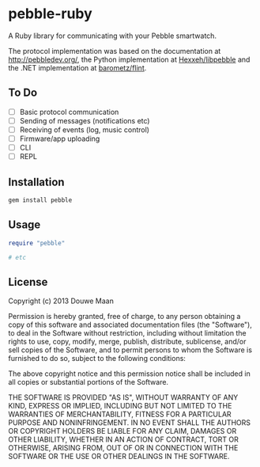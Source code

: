 # pebble-ruby

A Ruby library for communicating with your Pebble smartwatch.

The protocol implementation was based on the documentation at http://pebbledev.org/, the Python implementation at [Hexxeh/libpebble](https://github.com/Hexxeh/libpebble) and the .NET implementation at [barometz/flint](https://github.com/barometz/flint).

## To Do

- [ ] Basic protocol communication
- [ ] Sending of messages (notifications etc)
- [ ] Receiving of events (log, music control)
- [ ] Firmware/app uploading
- [ ] CLI
- [ ] REPL

## Installation

```sh
gem install pebble
```

## Usage

```ruby
require "pebble"

# etc
```

## License
Copyright (c) 2013 Douwe Maan

Permission is hereby granted, free of charge, to any person obtaining
a copy of this software and associated documentation files (the
"Software"), to deal in the Software without restriction, including
without limitation the rights to use, copy, modify, merge, publish,
distribute, sublicense, and/or sell copies of the Software, and to
permit persons to whom the Software is furnished to do so, subject to
the following conditions:

The above copyright notice and this permission notice shall be
included in all copies or substantial portions of the Software.

THE SOFTWARE IS PROVIDED "AS IS", WITHOUT WARRANTY OF ANY KIND,
EXPRESS OR IMPLIED, INCLUDING BUT NOT LIMITED TO THE WARRANTIES OF
MERCHANTABILITY, FITNESS FOR A PARTICULAR PURPOSE AND
NONINFRINGEMENT. IN NO EVENT SHALL THE AUTHORS OR COPYRIGHT HOLDERS BE
LIABLE FOR ANY CLAIM, DAMAGES OR OTHER LIABILITY, WHETHER IN AN ACTION
OF CONTRACT, TORT OR OTHERWISE, ARISING FROM, OUT OF OR IN CONNECTION
WITH THE SOFTWARE OR THE USE OR OTHER DEALINGS IN THE SOFTWARE.